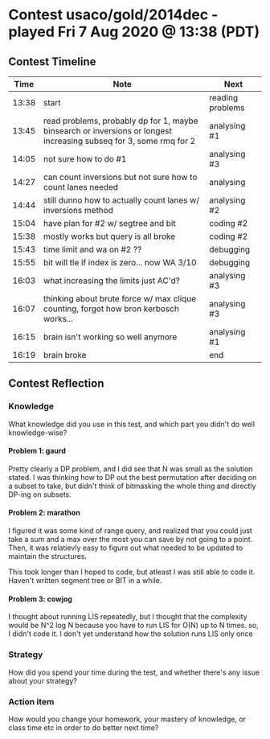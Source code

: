 # Contest usaco/gold/2014dec - played Fri 7 Aug 2020 @ 13:38 (PDT)

## Contest Timeline

| Time | Note | Next |
|----|----|----|
13:38 | start | reading problems
13:45 | read problems, probably dp for 1, maybe binsearch or inversions or longest increasing subseq for 3, some rmq for 2 | analysing #1
14:05 | not sure how to do #1 | analysing #3
14:27 | can count inversions but not sure how to count lanes needed | analysing
14:44 | still dunno how to actually count lanes w/ inversions method | analysing #2
15:04 | have plan for #2 w/ segtree and bit | coding #2
15:38 | mostly works but query is all broke | coding #2
15:43 | time limit and wa on #2 ?? | debugging
15:55 | bit will tle if index is zero... now WA 3/10 | debugging
16:03 | what increasing the limits just AC'd? | analysing #3
16:07 | thinking about brute force w/ max clique counting, forgot how bron kerbosch works... | analysing #3
16:15 | brain isn't working so well anymore | analysing #1
16:19 | brain broke | end

## Contest Reflection

### Knowledge
What knowledge did you use in this test, and which part you didn't do well knowledge-wise?

#### Problem 1: gaurd

Pretty clearly a DP problem, and I did see that N was small as the solution stated. I was thinking how to DP out the best permutation after deciding on a subset to take, but didn't think of bitmasking the whole thing and directly DP-ing on subsets.

#### Problem 2: marathon

I figured it was some kind of range query, and realized that you could just take a sum and a max over the most you can save by not going to a point. Then, it was relatievly easy to figure out what needed to be updated to maintain the structures.

This took longer than I hoped to code, but atleast I was still able to code it. Haven't written segment tree or BIT in a while.

#### Problem 3: cowjog

I thought about running LIS repeatedly, but I thought that the complexity would be N^2 log N because you have to run LIS for O(N) up to N times. so, I didn't code it. I don't yet understand how the solution runs LIS only once

### Strategy
How did you spend your time during the test, and whether there's any issue about your strategy?

### Action item
How would you change your homework, your mastery of knowledge, or class time etc in order to do better next time?
